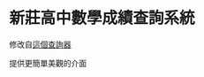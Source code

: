 # 新莊高中數學成績查詢系統
修改自[這個查詢器](https://script.google.com/macros/s/AKfycbzWZghV0sr49mwW7WwdMEa9rifLKMzSqqvGRl1aTLRNTi9otJ9wY6Z7QhPjQxbcH-h7/exec)

提供更簡單美觀的介面